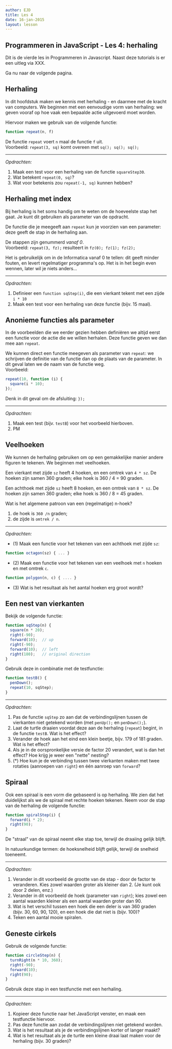 ```yaml
---
author: EJD
title: Les 4
date: 16-jan-2015
layout: lesson
---
```

    
## Programmeren in JavaScript - Les 4: herhaling

Dit is de vierde les in Programmeren in Javascript. Naast deze tutorials is er een uitleg via XXX.

Ga nu naar de volgende pagina.


## Herhaling

In dit hoofdstuk maken we kennis met herhaling - en daarmee met de kracht van computers. We beginnen met een eenvoudige vorm van herhaling: we geven vooraf op hoe vaak een bepaalde actie uitgevoerd moet worden.

Hiervoor maken we gebruik van de volgende functie:

```js
function repeat(n, f)
```
De functie `repeat` voert `n` maal de functie `f` uit. <br> Voorbeeld: `repeat(3, sq)` komt overeen met `sq(); sq(); sq();`

---

*Opdrachten:*

1. Maak een test voor een herhaling van de functie `squareStep30`.
2. Wat betekent `repeat(0, sq)`?
3. Wat voor betekenis zou `repeat(-1, sq)` kunnen hebben?


## Herhaling met index
Bij herhaling is het soms handig om te weten om de hoeveelste stap het gaat. Je kunt dit gebruiken als parameter van de opdracht.

De functie die je meegeeft aan `repeat` kun je voorzien van een parameter: deze geeft de stap in de herhaling aan.

De stappen zijn genummerd *vanaf 0*. <br> Voorbeeld: `repeat(3, fz);` resulteert in `fz(0); fz(1); fz(2); `

Het is gebruikelijk om in de Informatica vanaf 0 te tellen: dit geeft minder fouten, en levert regelmatiger programma's op. Het is in het begin even wennen, later wil je niets anders...

---

*Opdrachten:*

1. Definieer een `function sqStep(i)`, die een vierkant tekent met een zijde `i * 10`
2. Maak een test voor een herhaling van deze functie (bijv. 15 maal).

    
## Anonieme functies als parameter
In de voorbeelden die we eerder gezien hebben definiëren we altijd eerst een functie voor de actie die we willen herhalen. Deze functie geven we dan mee aan `repeat`.

We kunnen direct een functie meegeven als parameter van `repeat`: we schrijven de definitie van de functie dan op de plaats van de parameter. In dit geval laten we de naam van de functie weg. <br> Voorbeeld:
      
```js
repeat(10, function (i) {
  square(i * 10);
});
```
Denk in dit geval om de afsluiting: `});`

---

*Opdrachten:*

1. Maak een test (bijv. `testB`) voor het voorbeeld hierboven.
2. PM

    
## Veelhoeken

We kunnen de herhaling gebruiken om op een gemakkelijke manier andere figuren te tekenen. We beginnen met veelhoeken.

Een vierkant met zijde `sz` heeft 4 hoeken, en een omtrek van `4 * sz`. De hoeken zijn samen 360 graden; elke hoek is 360 / 4 = 90 graden.

Een achthoek met zijde `sz` heeft 8 hoeken, en een omtrek van `8 * sz`. De hoeken zijn samen 360 graden; elke hoek is 360 / 8 = 45 graden.

Wat is het algemene patroon van een (regelmatige) n-hoek? 

1. de hoek is `360 /n` graden; 
2. de zijde is `omtrek / n`.

---

*Opdrachten:*
      
* (1) Maak een functie voor het tekenen van een achthoek met zijde `sz`:

```js
function octagon(sz) { ... }
```
        
* (2) Maak een functie voor het tekenen van een veelhoek met `n` hoeken en met omtrek `c`.

```js
function polygon(n, c) { .... }
```

* (3) Wat is het resultaat als het aantal hoeken erg groot wordt?
        
    
## Een nest van vierkanten

Bekijk de volgende functie:
      
```js
function sqStep(n) {
  square(n * 20);
  right(-90);
  forward(10);  // up
  right(-90);
  forward(10);  // left
  right(180);   // original direction
}
```

Gebruik deze in combinatie met de testfunctie:
      
```js
function testB() {
  penDown();
  repeat(10, sqStep);
}
```

---

*Opdrachten:*

1. Pas de functie `sqStep` zo aan dat de verbindingslijnen tussen de vierkanten niet getekend worden (met `penUp();` en `penDown();`).
2. Laat de turtle draaien voordat deze aan de herhaling (`repeat`) begint, in de functie `testB`. Wat is het effect?
3. Verander de hoek aan het eind een klein beetje, bijv. 179 of 181 graden. Wat is het effect?
4. Als je in de oorspronkelijke versie de factor 20 verandert, wat is dan het effect? Hoe krijg je weer een "nette" nesting?
5. (*) Hoe kun je de verbinding tussen twee vierkanten maken met twee rotaties (aanroepen van `right`) en één aanroep van `forward`?
        
 
## Spiraal

Ook een spiraal is een vorm die gebaseerd is op herhaling. We zien dat het duidelijkst als we de spiraal met rechte hoeken tekenen. Neem voor de stap van de herhaling de volgende functie:
      
```js
function spiralStep(i) {
  forward(i * 2);
  right(90);
}
```
De "straal" van de spiraal neemt elke stap toe, terwijl de draaiing gelijk blijft.

In natuurkundige termen: de hoeksnelheid blijft gelijk, terwijl de snelheid toeneemt.

---

*Opdrachten:*

1. Verander in dit voorbeeld de grootte van de stap - door de factor te veranderen. Kies zowel waarden groter als kleiner dan 2. (Je kunt ook door 2 delen, enz.)
2. Verander in dit voorbeeld de hoek (parameter van `right`); kies zowel een aantal waarden kleiner als een aantal waarden groter dan 90.
3. Wat is het verschil tussen een hoek die een deler is van 360 graden (bijv. 30, 60, 90, 120), en een hoek die dat niet is (bijv. 100)?
4. Teken een aantal mooie spiralen.
        
    
## Geneste cirkels

Gebruik de volgende functie:

```js
function circleStep(n) {
  turnRight(n * 10, 360);
  right(-90);
  forward(10);
  right(90);
}
```
Gebruik deze stap in een testfunctie met een herhaling.

---

*Opdrachten:*

1. Kopieer deze functie naar het JavaScript venster, en maak een testfunctie hiervoor.
2. Pas deze functie aan zodat de verbindingslijnen niet getekend worden.
3. Wat is het resultaat als je de verbindingslijnen korter of langer maakt?
4. Wat is het resultaat als je de turtle een kleine draai laat maken voor de herhaling (bijv. 30 graden)?
